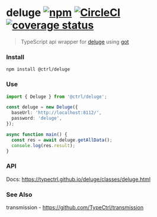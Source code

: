 # deluge [![npm](https://img.shields.io/npm/v/@ctrl/deluge.svg?maxAge=3600)](https://www.npmjs.com/package/@ctrl/deluge) [![CircleCI](https://circleci.com/gh/TypeCtrl/deluge.svg?style=svg)](https://circleci.com/gh/TypeCtrl/deluge) [![coverage status](https://codecov.io/gh/typectrl/deluge/branch/master/graph/badge.svg)](https://codecov.io/gh/typectrl/deluge)

> TypeScript api wrapper for [deluge](https://deluge-torrent.org/) using [got](https://github.com/sindresorhus/got)

### Install

```console
npm install @ctrl/deluge
```

### Use

```ts
import { Deluge } from '@ctrl/deluge';

const deluge = new Deluge({
  baseUrl: 'http://localhost:8112/',
  password: 'deluge',
});

async function main() {
  const res = await deluge.getAllData();
  console.log(res.result);
}
```

### API

Docs: https://typectrl.github.io/deluge/classes/deluge.html

### See Also
transmission - https://github.com/TypeCtrl/transmission
